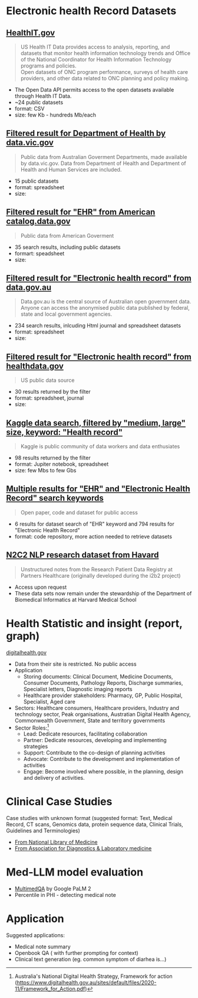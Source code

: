 # Electronic health Record Datasets
## [HealthIT.gov](https://www.healthit.gov/data/api)
> US Health IT Data provides access to analysis, reporting, and datasets that monitor health information technology trends and Office of the National Coordinator for Health Information Technology programs and policies.
> <br> Open datasets of ONC program performance, surveys of health care providers, and other data related to ONC planning and policy making.
- The Open Data API permits access to the open datasets available through Health IT Data.
- ~24 public datasets
- format: CSV
- size: few Kb - hundreds Mb/each
## [Filtered result for Department of Health by data.vic.gov](https://discover.data.vic.gov.au/dataset/?sort=score+desc%2C+metadata_modified+desc&q=&organization=department-of-health&groups=health&res_format=)
> Public data from Australian Goverment Departments, made available by data.vic.gov. Data from Department of Health and Department of Health and Human Services are included.
- 15 public datasets
- format: spreadsheet
- size:
## [Filtered result for "EHR" from American catalog.data.gov](https://catalog.data.gov/dataset?q=EHR)
> Public data from American Goverment
- 35 search results, including public datasets
- formart: speadsheet
- size:
## [Filtered result for "Electronic health record" from data.gov.au](https://data.gov.au/search?q=electronic+health+record)
> Data.gov.au is the central source of Australian open government data. Anyone can access the anonymised public data published by federal, state and local government agencies.
- 234 search results, inlcuding Html journal and spreadsheet datasets
- format: spreadsheet
- size:
## [Filtered result for "Electronic health record" from healthdata.gov](https://healthdata.gov/browse?q=Electronic%20Health%20record&sortBy=relevance)
> US public data source
- 30 results returned by the filter
- format: spreadsheet, journal
- size:
## [Kaggle data search, filtered by "medium, large" size, keyword: "Health record"](https://www.kaggle.com/search?q=health+record+datasetSize%3Amedium+datasetSize%3Alarge)
> Kaggle is public community of data workers and data enthusiates
- 98 results returned by the filter
- format: Jupiter notebook, spreadsheet
- size: few Mbs to few Gbs
## [Multiple results for "EHR" and "Electronic Health Record" search keywords]([Paperswithcode.com](https://paperswithcode.com/datasets?q=Electronic+Health+Record&v=lst&o=match))
> Open paper, code and dataset for public access
- 6 results for dataset search of "EHR" keyword and 794 results for "Electronic Health Record"
- format: code repository, more action needed to retrieve datasets
## [N2C2 NLP research dataset from Havard](https://portal.dbmi.hms.harvard.edu/projects/n2c2-nlp/)
> Unstructured notes from the Research Patient Data Registry at Partners Healthcare (originally developed during the i2b2 project)
- Access upon request
- These data sets now remain under the stewardship of the Department of Biomedical Informatics at Harvard Medical School

# Health Statistic and insight (report, graph)
[digitalhealth.gov](https://www.digitalhealth.gov.au/initiatives-and-programs/my-health-record/statistics)
- Data from their site is restricted. No public access
- Application
  - Storing documents: Clinical Document, Medicine Documents, Consumer Documents, Pathology Reports, Discharge summaries, Specialist letters, Diagnostic imaging reports 
  - Healthcare provider stakeholders: Pharmacy, GP, Public Hospital, Specialist, Aged care
- Sectors: Healthcare consumers, Healthcare providers, Industry and technology sector, Peak organisations, Austratian Digital Health Agency, Commonwealth Government, State and territory governments
- Sector Roles:[^1]
  - Lead: Dedicate resources, facilitating collaboration
  - Partner: Dedicate resources, developing and implementing strategies
  - Support: Contribute to the co-design of planning activities
  - Advocate: Contribute to the development and implementation of activities
  - Engage: Become involved where possible, in the planning, design and delivery of activities.
# Clinical Case Studies
Case studies with unknown format (suggested format: Text, Medical Record, CT scans, Genomics data, protein sequence data, Clinical Trials, Guidelines and Terminologies)
- [From National Library of Medicine](https://www.ncbi.nlm.nih.gov/books/NBK500024/)
- [From Association for Diagnostics & Laboratory medicine](https://www.aacc.org/science-and-research/clinical-chemistry/clinical-case-studies)

# Med-LLM model evaluation
- [MultimedQA](https://www.nature.com/articles/s41586-023-06291-2) by Google PaLM 2
- Percentile in PHI - detecting medical note

# Application
Suggested applications:
- Medical note summary
- Openbook QA ( with further prompting for context)
- Clinical text generation (eg. common symptom of diarhea is...)

[^1]: Australia's National Digital Health Strategy, Framework for action (https://www.digitalhealth.gov.au/sites/default/files/2020-11/Framework_for_Action.pdf)
